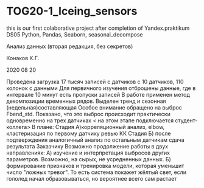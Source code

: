 # TOG20-1_Iceing_sensors
this is our first colaborative project after completion of Yandex.praktikum DS05
Python, Pandas, Seaborn, seasonal_decompose

Анализ данных (вторая редакция, без секретов)

Конаков К.Г.

2020 08 20

Проведена загрузка 17 тысяч записей с датчиков с 10 датчиков, 110 колонок с данными
Для первичного изучения отброшены данные, где в интервале 10 минут есть пропуски записей
В работе применен метод декомпозиции временных рядов. Выделен тренд и сезонная (недельная)составляющая
Особое внимание обращено на выброс Fbend_std. Показано, что это выброс происходит практически одновременно на трех датчиках
< на этом этапе подключается студент-коллега>
В плане:
Стадия A)корреляционный анализ, elbow, кластеризация по первому датчику
ревью КК
Стадия Б) после подтверждения аналогичный анализ по остальным датчикам
сдача результата Заказчику
Возможно продолжение работы в двух направлениях:
А) изучение и интерпретация выбросов других параметров. Возможно, на сырых, не усредненных данных.
Б) формирование признаков и тренировка модели, которая уменьшит число "ложных тревог". То есть система покажет жёлтый свет, если гололед начал образовываться, но вероятнее всего сам растает

